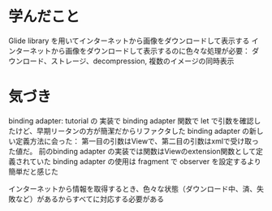 # 学んだこと
Glide library を用いてインターネットから画像をダウンロードして表示する
インターネットから画像をダウンロードして表示するのに色々な処理が必要：
  ダウンロード、ストレージ、decompression, 複数のイメージの同時表示

# 気づき
binding adapter:
  tutorial の 実装で binding adapter 関数で let で引数を確認したけど、早期リータンの方が簡潔だからリファクタした
  binding adapter の新しい定義方法に会った：
    第一目の引数はViewで、第二目の引数はxmlで受け取った値だ。
    前のbinding adapter の実装では関数はViewのextension関数として定義されていた
    binding adapter の使用は fragment で observer を設定するより簡単だと感じた

インターネットから情報を取得するとき、色々な状態（ダウンロード中、済、失敗など）があるからすべてに対応する必要がある

